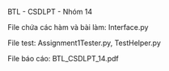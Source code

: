 BTL - CSDLPT - Nhóm 14

File chứa các hàm và bài làm: Interface.py

File test: Assignment1Tester.py, TestHelper.py

File báo cáo: BTL_CSDLPT_14.pdf
